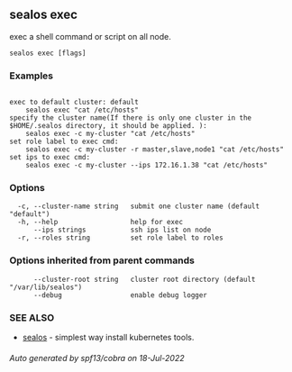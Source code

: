 ## sealos exec

exec a shell command or script on all node.

```
sealos exec [flags]
```

### Examples

```

exec to default cluster: default
	sealos exec "cat /etc/hosts"
specify the cluster name(If there is only one cluster in the $HOME/.sealos directory, it should be applied. ):
    sealos exec -c my-cluster "cat /etc/hosts"
set role label to exec cmd:
    sealos exec -c my-cluster -r master,slave,node1 "cat /etc/hosts"
set ips to exec cmd:
    sealos exec -c my-cluster --ips 172.16.1.38 "cat /etc/hosts"

```

### Options

```
  -c, --cluster-name string   submit one cluster name (default "default")
  -h, --help                  help for exec
      --ips strings           ssh ips list on node
  -r, --roles string          set role label to roles
```

### Options inherited from parent commands

```
      --cluster-root string   cluster root directory (default "/var/lib/sealos")
      --debug                 enable debug logger
```

### SEE ALSO

* [sealos](sealos.md)	 - simplest way install kubernetes tools.

###### Auto generated by spf13/cobra on 18-Jul-2022
